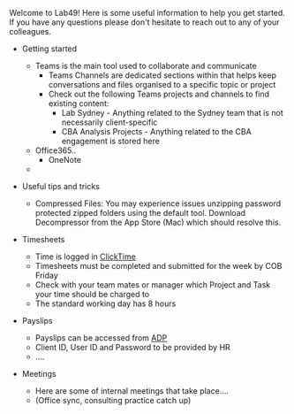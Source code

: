 


Welcome to Lab49! Here is some useful information to help you get started. If you have any questions please don't hesitate to reach out to any of your colleagues.

* Getting started
  * Teams is the main tool used to collaborate and communicate
    * Teams Channels are dedicated sections within that helps keep conversations and files organised to a specific topic or project
    * Check out the following Teams projects and channels to find existing content:
      * Lab Sydney - Anything related to the Sydney team that is not necessarily client-specific
      * CBA Analysis Projects - Anything related to the CBA engagement is stored here
  * Office365..
    * OneNote
  *   
      
      
* Useful tips and tricks
  * Compressed Files: You may experience issues unzipping password protected zipped folders using the default tool. Download Decompressor from the App Store (Mac) which should resolve this.


- Timesheets
  - Time is logged in [ClickTime](https://login.clicktime.com/)
  - Timesheets must be completed and submitted for the week by COB Friday
  - Check with your team mates or manager which Project and Task your time should be charged to
  - The standard working day has 8 hours
  
- Payslips
  - Payslips can be accessed from [ADP](https://my.adppayroll.com.au/)
  - Client ID, User ID and Password to be provided by HR
  - ....

- Meetings
  - Here are some of internal meetings that take place....
  - (Office sync, consulting practice catch up)
